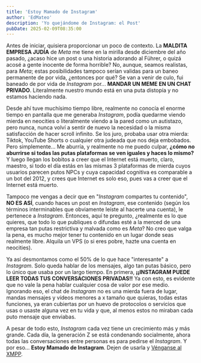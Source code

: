 ```yaml
---
title: 'Estoy Mamado de Instagram'
author: 'EdMateo'
description: 'Yo quejándome de Instagram: el Post'
pubDate: 2025-02-09T08:35:00
---
```


Antes de iniciar, quisiera proporcionar un poco de contexto. La **MALDITA EMPRESA JUDÍA** de *Meta* me tiene en la mirilla desde diciembre del año pasado, ¿acaso hice un post o una historia adorando al Führer, o quizá acosé a gente inocente de forma horrible? No, aunque, seamos realistas, para *Meta*; estas posibilidades tampoco serían validas para un baneo permanente de por vida, ¿entonces por qué? Se van a venir de culo, fui baneado de por vida de *Instagram* por... **MANDAR UN MEME EN UN CHAT PRIVADO**. Literalmente nuestro mundo está en una puta distopía y no estamos haciendo nada.

Desde ahí tuve muchísimo tiempo libre, realmente no conocía el enorme tiempo en pantalla que me generaba *Instagram*, podía quedarme viendo mierda en neocities o literalmente viendo a la pared como un autistazo, pero nunca, nunca volví a sentir de nuevo la necesidad o la misma satisfacción de hacer scroll infinito. Se los juro, probaba usar otra mierda: Tiktok, YouTube Shorts o cualquier otra judeada que nos deja embobados. Pero simplemente... Me aburría, y realmente no me puedo culpar, **¿cómo no aburrirse si todas las putas plataformas se ven iguales y haces lo mismo?** Y luego llegan los bobitos a creer que el Internet está muerto, claro, maestro, si todo el día estás en las mismas 3 plataformas de mierda cuyos usuarios parecen putos NPCs y cuya capacidad cognitiva es comparable a un bot del 2012, y crees que Internet es solo eso, pues vas a creer que el Internet está muerto.

Tampoco me vengas a decir que en "*Instagram* compartes tu contenido", **NO ES ASÍ**, cuando haces un post en *Instagram*, ese contenido (según los términos interminables que obviamente leíste al hacerte una cuenta), le pertenece a *Instagram*. Entonces, aquí te pregunto, ¿realmente es lo que quieres, que todo lo que publiques o difundas esté a la merced de una empresa tan putas restrictiva y malvada como es *Meta*? No creo que valga la pena, es mucho mejor tener tu contenido en un lugar donde seas realmente libre. Alquila un VPS (o si eres pobre, hazte una cuenta en neocities).

Ya así desmontamos como el 50% de lo que hace "interesante" a *Instagram*. Solo queda hablar de los mensajes, algo tan putas básico, pero lo único que usaba por un largo tiempo. En primera, **¡¡INSTAGRAM PUEDE LEER TODAS TUS CONVERSACIONES PRIVADAS!!** Ya con esto, es evidente que no vale la pena hablar cualquier cosa de valor por ese medio. Ignorando eso, el chat de *Instagram* no es una mierda fuera de lugar, mandas mensajes y vídeos menores a x tamaño que quieras, todas estas funciones, ya eran cubiertas por un huevo de protocolos o servicios que usas o usaste alguna vez en tu vida y que, al menos estos no miraban cada puto mensaje que enviabas. 

A pesar de todo esto, *Instagram* cada vez tiene un crecimiento más y más grande. Cada día, la generación Z se está condenando socialmente, ahora todas las conversaciones entre personas es para pedirse el *Instagram*. Y por eso... **Estoy Mamado de Instagram**. Dejen de usarla y [Vénganse al XMPP](xmpp:chat@chat.edmateo.site?join).
